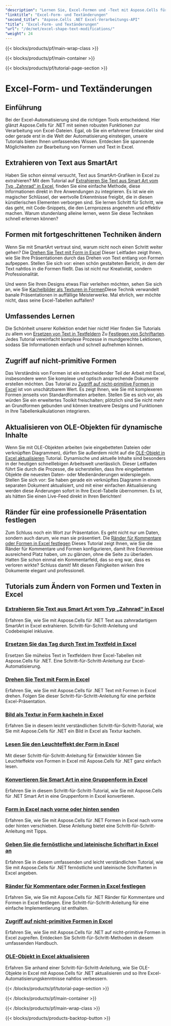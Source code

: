 ```yaml
---
"description": "Lernen Sie, Excel-Formen und -Text mit Aspose.Cells für .NET zu bearbeiten, mit leicht verständlichen Tutorials und praktischen Codebeispielen."
"linktitle": "Excel-Form- und Textänderungen"
"second_title": "Aspose.Cells .NET Excel-Verarbeitungs-API"
"title": "Excel-Form- und Textänderungen"
"url": "/de/net/excel-shape-text-modifications/"
"weight": 24
---
```


{{< blocks/products/pf/main-wrap-class >}}

{{< blocks/products/pf/main-container >}}

{{< blocks/products/pf/tutorial-page-section >}}

# Excel-Form- und Textänderungen

## Einführung

Bei der Excel-Automatisierung sind die richtigen Tools entscheidend. Hier glänzt Aspose.Cells für .NET mit seinen robusten Funktionen zur Verarbeitung von Excel-Dateien. Egal, ob Sie ein erfahrener Entwickler sind oder gerade erst in die Welt der Automatisierung einsteigen, unsere Tutorials bieten Ihnen umfassendes Wissen. Entdecken Sie spannende Möglichkeiten zur Bearbeitung von Formen und Text in Excel. 

## Extrahieren von Text aus SmartArt

Haben Sie schon einmal versucht, Text aus SmartArt-Grafiken in Excel zu extrahieren? Mit dem Tutorial auf [Extrahieren Sie Text aus Smart Art vom Typ „Zahnrad“ in Excel](./extract-text-gear-smart-art-excel/), finden Sie eine einfache Methode, diese Informationen direkt in Ihre Anwendungen zu integrieren. Es ist wie ein magischer Schlüssel, der wertvolle Erkenntnisse freigibt, die in diesen künstlerischen Elementen verborgen sind. Sie lernen Schritt für Schritt, wie das geht, mit Code-Snippets, die den Lernprozess angenehm und effektiv machen. Warum stundenlang alleine lernen, wenn Sie diese Techniken schnell erlernen können? 

## Formen mit fortgeschrittenen Techniken ändern

Wenn Sie mit SmartArt vertraut sind, warum nicht noch einen Schritt weiter gehen? Die [Drehen Sie Text mit Form in Excel](./rotate-text-shape-excel/) Dieser Leitfaden zeigt Ihnen, wie Sie Ihre Präsentationen durch das Drehen von Text entlang von Formen aufpeppen. Stellen Sie sich vor: einen schön gestalteten Bericht, in dem der Text nahtlos in die Formen fließt. Das ist nicht nur Kreativität, sondern Professionalität.

Und wenn Sie Ihren Designs etwas Flair verleihen möchten, sehen Sie sich an, wie Sie [Kachelbilder als Texturen in Formen](./tile-picture-texture-shape-excel/)Diese Technik verwandelt banale Präsentationen in auffällige Meisterwerke. Mal ehrlich, wer möchte nicht, dass seine Excel-Tabellen auffallen?

## Umfassendes Lernen

Die Schönheit unserer Kollektion endet hier nicht! Hier finden Sie Tutorials zu allem von [Ersetzen von Text in Textfeldern](./replace-tag-text-textbox-excel/) Zu [Festlegen von Schriftarten](./specify-far-east-latin-font-excel/). Jedes Tutorial vereinfacht komplexe Prozesse in mundgerechte Lektionen, sodass Sie Informationen einfach und schnell aufnehmen können.

## Zugriff auf nicht-primitive Formen

Das Verständnis von Formen ist ein entscheidender Teil der Arbeit mit Excel, insbesondere wenn Sie komplexe und optisch ansprechende Dokumente erstellen möchten. Das Tutorial zu [Zugriff auf nicht-primitive Formen in Excel](./access-non-primitive-shape-excel/) ist von unschätzbarem Wert. Es zeigt Ihnen, wie Sie mit komplexeren Formen jenseits von Standardformaten arbeiten. Stellen Sie es sich vor, als würden Sie ein erweitertes Toolkit freischalten; plötzlich sind Sie nicht mehr an Grundformen gebunden und können kreativere Designs und Funktionen in Ihre Tabellenkalkulationen integrieren.

## Aktualisieren von OLE-Objekten für dynamische Inhalte

Wenn Sie mit OLE-Objekten arbeiten (wie eingebetteten Dateien oder verknüpften Diagrammen), dürfen Sie außerdem nicht auf die [OLE-Objekt in Excel aktualisieren](./refresh-ole-object-excel/) Tutorial. Dynamische und aktuelle Inhalte sind besonders in der heutigen schnelllebigen Arbeitswelt unerlässlich. Dieser Leitfaden führt Sie durch die Prozesse, die sicherstellen, dass Ihre eingebetteten Objekte die neuesten Daten- oder Medienänderungen widerspiegeln. Stellen Sie sich vor: Sie haben gerade ein verknüpftes Diagramm in einem separaten Dokument aktualisiert, und mit einer einfachen Aktualisierung werden diese Änderungen sofort in Ihre Excel-Tabelle übernommen. Es ist, als hätten Sie einen Live-Feed direkt in Ihren Berichten!

## Ränder für eine professionelle Präsentation festlegen

Zum Schluss noch ein Wort zur Präsentation. Es geht nicht nur um Daten, sondern auch darum, wie man sie präsentiert. Die [Ränder für Kommentare oder Formen in Excel festlegen](./set-margins-comment-shape-excel/) Dieses Tutorial zeigt Ihnen, wie Sie die Ränder für Kommentare und Formen konfigurieren, damit Ihre Erkenntnisse ausreichend Platz haben, um zu glänzen, ohne die Seite zu überladen. Hatten Sie schon einmal ein Kommentarfeld, das so eng war, dass es verloren wirkte? Schluss damit! Mit diesen Fähigkeiten wirken Ihre Dokumente elegant und professionell.

## Tutorials zum Ändern von Formen und Texten in Excel
### [Extrahieren Sie Text aus Smart Art vom Typ „Zahnrad“ in Excel](./extract-text-gear-smart-art-excel/)
Erfahren Sie, wie Sie mit Aspose.Cells für .NET Text aus zahnradartigem SmartArt in Excel extrahieren. Schritt-für-Schritt-Anleitung und Codebeispiel inklusive.
### [Ersetzen Sie das Tag durch Text im Textfeld in Excel](./replace-tag-text-textbox-excel/)
Ersetzen Sie mühelos Text in Textfeldern Ihrer Excel-Tabellen mit Aspose.Cells für .NET. Eine Schritt-für-Schritt-Anleitung zur Excel-Automatisierung.
### [Drehen Sie Text mit Form in Excel](./rotate-text-shape-excel/)
Erfahren Sie, wie Sie mit Aspose.Cells für .NET Text mit Formen in Excel drehen. Folgen Sie dieser Schritt-für-Schritt-Anleitung für eine perfekte Excel-Präsentation.
### [Bild als Textur in Form kacheln in Excel](./tile-picture-texture-shape-excel/)
Erfahren Sie in diesem leicht verständlichen Schritt-für-Schritt-Tutorial, wie Sie mit Aspose.Cells für .NET ein Bild in Excel als Textur kacheln.
### [Lesen Sie den Leuchteffekt der Form in Excel](./read-glow-effect-shape-excel/)
Mit dieser Schritt-für-Schritt-Anleitung für Entwickler können Sie Leuchteffekte von Formen in Excel mit Aspose.Cells für .NET ganz einfach lesen.
### [Konvertieren Sie Smart Art in eine Gruppenform in Excel](./convert-smart-art-group-shape-excel/)
Erfahren Sie in diesem Schritt-für-Schritt-Tutorial, wie Sie mit Aspose.Cells für .NET Smart Art in eine Gruppenform in Excel konvertieren.
### [Form in Excel nach vorne oder hinten senden](./send-shape-front-back-excel/)
Erfahren Sie, wie Sie mit Aspose.Cells für .NET Formen in Excel nach vorne oder hinten verschieben. Diese Anleitung bietet eine Schritt-für-Schritt-Anleitung mit Tipps.
### [Geben Sie die fernöstliche und lateinische Schriftart in Excel an](./specify-far-east-latin-font-excel/)
Erfahren Sie in diesem umfassenden und leicht verständlichen Tutorial, wie Sie mit Aspose.Cells für .NET fernöstliche und lateinische Schriftarten in Excel angeben.
### [Ränder für Kommentare oder Formen in Excel festlegen](./set-margins-comment-shape-excel/)
Erfahren Sie, wie Sie mit Aspose.Cells für .NET Ränder für Kommentare und Formen in Excel festlegen. Eine Schritt-für-Schritt-Anleitung für eine einfache Implementierung ist enthalten.
### [Zugriff auf nicht-primitive Formen in Excel](./access-non-primitive-shape-excel/)
Erfahren Sie, wie Sie mit Aspose.Cells für .NET auf nicht-primitive Formen in Excel zugreifen. Entdecken Sie Schritt-für-Schritt-Methoden in diesem umfassenden Handbuch.
### [OLE-Objekt in Excel aktualisieren](./refresh-ole-object-excel/)
Erfahren Sie anhand einer Schritt-für-Schritt-Anleitung, wie Sie OLE-Objekte in Excel mit Aspose.Cells für .NET aktualisieren und so Ihre Excel-Automatisierungskenntnisse nahtlos verbessern.

{{< /blocks/products/pf/tutorial-page-section >}}

{{< /blocks/products/pf/main-container >}}

{{< /blocks/products/pf/main-wrap-class >}}

{{< blocks/products/products-backtop-button >}}